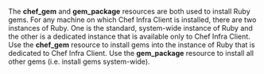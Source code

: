 The **chef_gem** and **gem_package** resources are both used to install Ruby gems. For any machine on which Chef Infra Client is
installed, there are two instances of Ruby. One is the standard, system-wide instance of Ruby and the other is a dedicated instance that is
available only to Chef Infra Client.
Use the **chef_gem** resource to install gems into the instance of Ruby that is dedicated to Chef Infra Client.
Use the **gem_package** resource to install all other gems (i.e. install gems system-wide).
